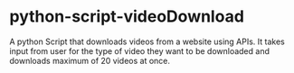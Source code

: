 # python-script-videoDownload


A python Script that downloads videos from a website using APIs. It takes input from user for the type of video they want to be downloaded and downloads maximum of 20 videos at once.
